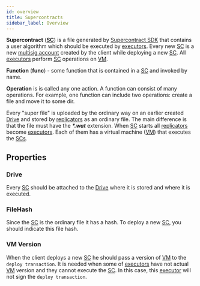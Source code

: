 ```yaml
---
id: overview
title: Supercontracts
sidebar_label: Overview
---
```


**Supercontract** ([**SC**](overview.md)) is a file generated by [Supercontract SDK](https://docs.rs/xpx-supercontracts-sdk/0.2.0/xpx_supercontracts_sdk/index.html) that contains a user algorithm which should be executed by [executors](../../roles/executor.md). Every new [SC](overview.md) is a new [multisig account](https://bcdocs.xpxsirius.io/docs/built-in-features/multisig-account/) created by the client while deploying a new [SC](overview.md). All [executors](../../roles/executor.md) perform [SC](overview.md) operations on [VM](vm.md).

**Function** (**func**) - some function that is contained in a [SC](overview.md) and invoked by name.

**Operation** is is called any one action. A function can consist of many operations. For example, one function can include two operations: create a file and move it to some dir.

Every "super file" is uploaded by the ordinary way on an earlier created [Drive](../drive/overview.md) and stored by [replicators](../../roles/replicator.md) as an ordinary file. The main difference is that the file must have the **_\*.wat_** extension. When [SC](overview.md) starts all [replicators](../../roles/replicator.md) become [executors](../../roles/executor.md). Each of them has a virtual machine ([VM](vm.md)) that executes the [SCs](overview.md).

## Properties

### Drive

Every [SC](overview.md) should be attached to the [Drive](../drive/overview.md) where it is stored and where it is executed.

### FileHash

Since the [SC](overview.md) is the ordinary file it has a hash. To deploy a new [SC](overview.md), you should indicate this file hash.

### VM Version

When the client deploys a new [SC](overview.md) he should pass a version of [VM](vm.md) to the `deploy transaction`. It is needed when some of [executors](../../roles/executor.md) have not actual [VM](vm.md) version and they cannot execute the [SC](overview.md). In this case, this [executor](../../roles/executor.md) will not sign the `deploy transaction`.
